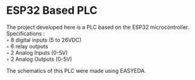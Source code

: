 # ESP32 Based PLC

The project developed here is a PLC based on the ESP32 microcontroller.<br/>
 Specifications :<br/>
◦ 8 digital inputs (5 to 26VDC)<br/>
◦ 6 relay outputs<br/>
◦ 2 Analog Inputs (0-5V)<br/>
◦ 2 Analog Outputs (0-5V)<br/>
 
The schematics of this PLC were made using EASYEDA.<br/>
